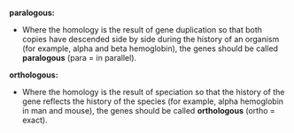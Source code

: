 **paralogous:**

>> 
- Where the homology is the result of gene duplication so that both copies have descended side by side during the history of an organism (for example, alpha and beta hemoglobin), the genes should be called **paralogous** (para = in parallel).

**orthologous:**

>> 
- Where the homology is the result of speciation so that the history of the gene reflects the history of the species (for example, alpha hemoglobin in man and mouse), the genes should be called **orthologous** (ortho = exact).
